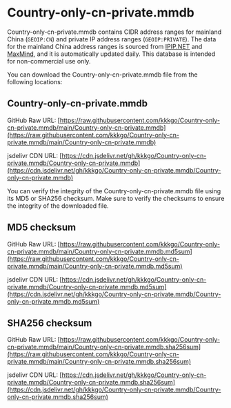 # Country-only-cn-private.mmdb

Country-only-cn-private.mmdb contains CIDR address ranges for mainland China (`GEOIP:CN`) and private IP address ranges (`GEOIP:PRIVATE`). The data for the mainland China address ranges is sourced from [IPIP.NET](https://github.com/17mon/china_ip_list) and [MaxMind](https://www.maxmind.com/), and it is automatically updated daily. This database is intended for non-commercial use only.

You can download the Country-only-cn-private.mmdb file from the following locations:
## Country-only-cn-private.mmdb
GitHub Raw URL:
[https://raw.githubusercontent.com/kkkgo/Country-only-cn-private.mmdb/main/Country-only-cn-private.mmdb](https://raw.githubusercontent.com/kkkgo/Country-only-cn-private.mmdb/main/Country-only-cn-private.mmdb)

jsdelivr CDN URL:
[https://cdn.jsdelivr.net/gh/kkkgo/Country-only-cn-private.mmdb/Country-only-cn-private.mmdb](https://cdn.jsdelivr.net/gh/kkkgo/Country-only-cn-private.mmdb/Country-only-cn-private.mmdb)

You can verify the integrity of the Country-only-cn-private.mmdb file using its MD5 or SHA256 checksum. Make sure to verify the checksums to ensure the integrity of the downloaded file.


## MD5 checksum
GitHub Raw URL:
[https://raw.githubusercontent.com/kkkgo/Country-only-cn-private.mmdb/main/Country-only-cn-private.mmdb.md5sum](https://raw.githubusercontent.com/kkkgo/Country-only-cn-private.mmdb/main/Country-only-cn-private.mmdb.md5sum)

jsdelivr CDN URL:
[https://cdn.jsdelivr.net/gh/kkkgo/Country-only-cn-private.mmdb/Country-only-cn-private.mmdb.md5sum](https://cdn.jsdelivr.net/gh/kkkgo/Country-only-cn-private.mmdb/Country-only-cn-private.mmdb.md5sum)

## SHA256 checksum
GitHub Raw URL:
[https://raw.githubusercontent.com/kkkgo/Country-only-cn-private.mmdb/main/Country-only-cn-private.mmdb.sha256sum](https://raw.githubusercontent.com/kkkgo/Country-only-cn-private.mmdb/main/Country-only-cn-private.mmdb.sha256sum)

jsdelivr CDN URL:
[https://cdn.jsdelivr.net/gh/kkkgo/Country-only-cn-private.mmdb/Country-only-cn-private.mmdb.sha256sum](https://cdn.jsdelivr.net/gh/kkkgo/Country-only-cn-private.mmdb/Country-only-cn-private.mmdb.sha256sum)

